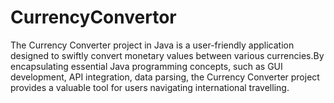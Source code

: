 # CurrencyConvertor
The Currency Converter project in Java is a user-friendly application designed to swiftly convert monetary values between various currencies.By encapsulating essential Java programming concepts, such as GUI development, API integration, data parsing, the Currency Converter project provides a valuable tool for users navigating  international travelling.
